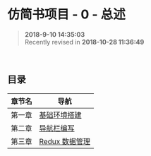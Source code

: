 仿简书项目 - 0 - 总述
===

>  **2018-9-10 14:35:03**  
> Recently revised in **2018-10-28 11:36:49**
 
<br>

## 目录
| 章节名 | 导航                                |
| ------ | ----------------------------------- |
| 第一章 | [基础环境搭建](./jianshu-chapter1.md) |
| 第二章 | [导航栏编写](./jianshu-chapter2.md) |
| 第三章 | [Redux 数据管理](./jianshu-chapter3.md) |

<br>

 
